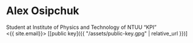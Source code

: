 # Alex Osipchuk
Student at Institute of Physics and Technology of NTUU &ldquo;KPI&rdquo;  
<{{ site.email}}>
[[public key]({{ "/assets/public-key.gpg" | relative_url }})]
